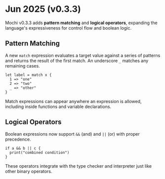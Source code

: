 # Jun 2025 (v0.3.3)

Mochi v0.3.3 adds **pattern matching** and **logical operators**, expanding the language's expressiveness for control flow and boolean logic.

## Pattern Matching

A new `match` expression evaluates a target value against a series of patterns and returns the result of the first match. An underscore `_` matches any remaining cases.

```mochi
let label = match x {
  1 => "one"
  2 => "two"
  _ => "other"
}
```

Match expressions can appear anywhere an expression is allowed, including inside functions and variable declarations.

## Logical Operators

Boolean expressions now support `&&` (and) and `||` (or) with proper precedence.

```mochi
if a && b || c {
  print("combined condition")
}
```

These operators integrate with the type checker and interpreter just like other binary operators.

